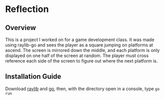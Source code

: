 <h1>Reflection</h1>

<h2>Overview</h2>
This is a project I worked on for a game development class. It was made using raylib-go and sees the player as a square jumping on platforms at ascend. The screen is mirrored down the middle, and each platform is only displayed on one half of the screen at random. The player must cross reference each side of the screen to figure out where the next platform is.

<h2>Installation Guide</h2>
Download  <a href="https://www.raylib.com/">raylib</a> and <a href="https://go.dev/doc/install">go</a>, then, with the directory open in a console, type <code>go run</code>
